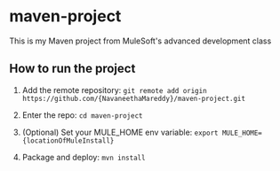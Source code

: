 # maven-project

This is my Maven project from MuleSoft's advanced development class

## How to run the project

1. Add the remote repository: `git remote add origin https://github.com/{NavaneethaMareddy}/maven-project.git`

1. Enter the repo: `cd maven-project`

1. (Optional) Set your MULE_HOME env variable: `export MULE_HOME={locationOfMuleInstall}`

1. Package and deploy: `mvn install` 
